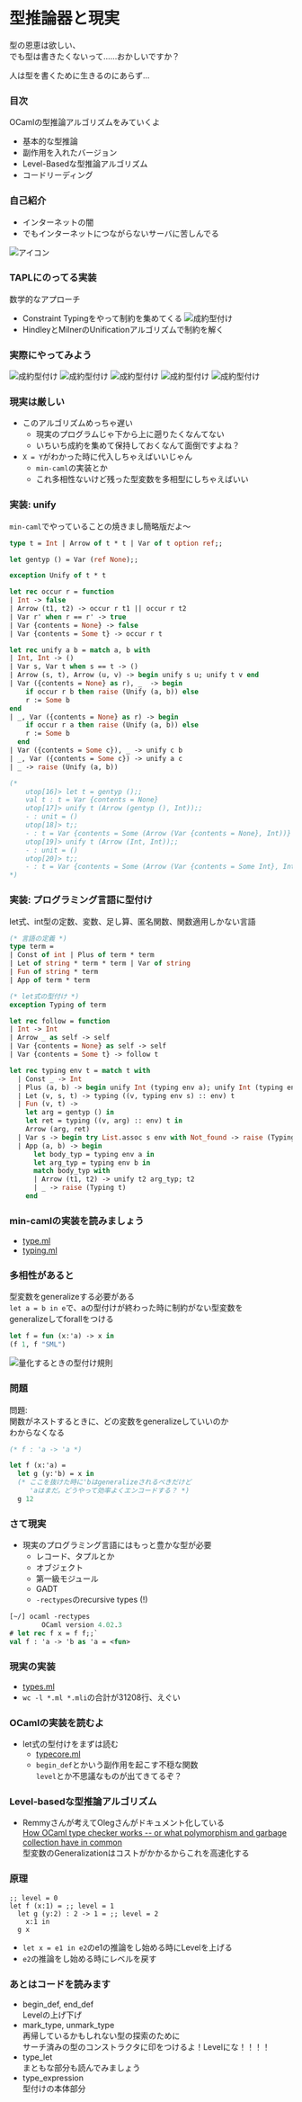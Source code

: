 # 型推論器と現実

型の恩恵は欲しい、  
でも型は書きたくないって……おかしいですか？

人は型を書くために生きるのにあらず…

### 目次

OCamlの型推論アルゴリズムをみていくよ

- 基本的な型推論
- 副作用を入れたバージョン
- Level-Basedな型推論アルゴリズム
- コードリーディング

### 自己紹介

- インターネットの闇
- でもインターネットにつながらないサーバに苦しんでる

![アイコン](./icon.jpg)

### TAPLにのってる実装

数学的なアプローチ

- Constraint Typingをやって制約を集めてくる
  ![成約型付け](./const_typing.jpg)
- HindleyとMilnerのUnificationアルゴリズムで制約を解く

### 実際にやってみよう

![成約型付け](./pic1.png)
![成約型付け](./pic2.png)
![成約型付け](./pic3.png)
![成約型付け](./pic4.png)
![成約型付け](./pic5.png)

### 現実は厳しい

- このアルゴリズムめっちゃ遅い  
  - 現実のプログラムじゃ下から上に遡りたくなんてない
  - いちいち成約を集めて保持しておくなんて面倒ですよね？
- `X = Y`がわかった時に代入しちゃえばいいじゃん  
  - `min-caml`の実装とか
  - これ多相性ないけど残った型変数を多相型にしちゃえばいい

### 実装: unify

`min-caml`でやっていることの焼きまし簡略版だよ〜

``` ocaml
type t = Int | Arrow of t * t | Var of t option ref;;

let gentyp () = Var (ref None);;

exception Unify of t * t

let rec occur r = function
| Int -> false
| Arrow (t1, t2) -> occur r t1 || occur r t2
| Var r' when r == r' -> true
| Var {contents = None} -> false
| Var {contents = Some t} -> occur r t

let rec unify a b = match a, b with
| Int, Int -> ()
| Var s, Var t when s == t -> ()
| Arrow (s, t), Arrow (u, v) -> begin unify s u; unify t v end
| Var ({contents = None} as r), _  -> begin
    if occur r b then raise (Unify (a, b)) else
    r := Some b
end
| _, Var ({contents = None} as r) -> begin
    if occur r a then raise (Unify (a, b)) else
    r := Some b
  end
| Var ({contents = Some c}), _ -> unify c b
| _, Var ({contents = Some c}) -> unify a c
| _ -> raise (Unify (a, b))

(*
    utop[16]> let t = gentyp ();;
    val t : t = Var {contents = None}
    utop[17]> unify t (Arrow (gentyp (), Int));;
    - : unit = ()
    utop[18]> t;;
    - : t = Var {contents = Some (Arrow (Var {contents = None}, Int))}
    utop[19]> unify t (Arrow (Int, Int));;
    - : unit = ()
    utop[20]> t;;
    - : t = Var {contents = Some (Arrow (Var {contents = Some Int}, Int))}
*)
```

### 実装: プログラミング言語に型付け

let式、int型の定数、変数、足し算、匿名関数、関数適用しかない言語

``` ocaml
(* 言語の定義 *)
type term =
| Const of int | Plus of term * term
| Let of string * term * term | Var of string
| Fun of string * term
| App of term * term

(* let式の型付け *)
exception Typing of term

let rec follow = function
| Int -> Int
| Arrow _ as self -> self
| Var {contents = None} as self -> self
| Var {contents = Some t} -> follow t

let rec typing env t = match t with
  | Const _ -> Int
  | Plus (a, b) -> begin unify Int (typing env a); unify Int (typing env b); Int end
  | Let (v, s, t) -> typing ((v, typing env s) :: env) t
  | Fun (v, t) ->
    let arg = gentyp () in
    let ret = typing ((v, arg) :: env) t in
    Arrow (arg, ret)
  | Var s -> begin try List.assoc s env with Not_found -> raise (Typing t) end
  | App (a, b) -> begin
      let body_typ = typing env a in
      let arg_typ = typing env b in
      match body_typ with
      | Arrow (t1, t2) -> unify t2 arg_typ; t2
      | _ -> raise (Typing t)
    end
```

### min-camlの実装を読みましょう

- [type.ml](https://github.com/esumii/min-caml/blob/master/type.ml)
- [typing.ml](https://github.com/esumii/min-caml/blob/master/typing.ml)

### 多相性があると

型変数をgeneralizeする必要がある  
`let a = b in e`で、aの型付けが終わった時に制約がない型変数を  
generalizeしてforallをつける

``` ocaml
let f = fun (x:'a) -> x in
(f 1, f "SML")

```
![量化するときの型付け規則](./pic6.png)


### 問題

問題:  
関数がネストするときに、どの変数をgeneralizeしていいのか  
わからなくなる

``` ocaml
(* f : 'a -> 'a *)

let f (x:'a) = 
  let g (y:'b) = x in
  (* ここを抜けた時に'bはgeneralizeされるべきだけど
     'aはまだ。どうやって効率よくエンコードする？ *)
  g 12
```

### さて現実

- 現実のプログラミング言語にはもっと豊かな型が必要
  - レコード、タプルとか
  - オブジェクト
  - 第一級モジュール
  - GADT
  - `-rectypes`のrecursive types (!)

``` ocaml
[~/] ocaml -rectypes
        OCaml version 4.02.3
# let rec f x = f f;;`
val f : 'a -> 'b as 'a = <fun>
```

### 現実の実装

- [types.ml](http://github.com/ocaml/ocaml/blob/typing/types.mli)
- `wc -l *.ml *.mli`の合計が31208行、えぐい

### OCamlの実装を読むよ

- let式の型付けをまずは読む  
  - [typecore.ml](http://github.com/ocaml/ocaml/blob/typing/typecore.ml)
  - `begin_def`とかいう副作用を起こす不穏な関数  
    `level`とか不思議なものが出てきてるぞ？

### Level-basedな型推論アルゴリズム
  - Remmyさんが考えてOlegさんがドキュメント化している  
  [How OCaml type checker works -- or what polymorphism and garbage collection have in common](http://okmij.org/ftp/ML/generalization.html)  
    型変数のGeneralizationはコストがかかるからこれを高速化する  
  
### 原理

``` ocam
;; level = 0
let f (x:1) = ;; level = 1
  let g (y:2) : 2 -> 1 = ;; level = 2 
    x:1 in
  g x 
```

- `let x = e1 in e2`のe1の推論をし始める時にLevelを上げる
- `e2`の推論をし始める時にレベルを戻す

### あとはコードを読みます

- begin_def, end_def  
  Levelの上げ下げ
- mark_type, unmark_type  
  再帰しているかもしれない型の探索のために  
  サーチ済みの型のコンストラクタに印をつけるよ！Levelにな！！！！
- type_let  
  まともな部分も読んでみましょう
- type_expression  
  型付けの本体部分
